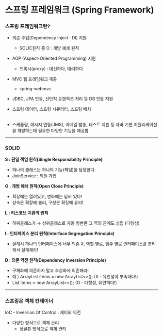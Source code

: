 # 스프링 프레임워크 (Spring Framework)
### 스프링 프레임워크란?
- 의존 주입(Dependency Inject : DI) 지원
  - SOLIC원칙 중 O : 개방 폐쇄 원칙
- AOP (Aspect-Oriented Programming) 지원
  - 프록시(proxy) : 대신하다, 대리하다
- MVC 웹 프레임워크 제공
  - spring-webmvc
- JDBC, JPA 연동, 선언적 트랜잭션 처리 등 DB 연동 지원
- 스프링 데이터, 스프링 시큐리티, 스프링 배치 </br></br>


- 스케줄링, 메시지 연동(JMS), 이메일 발송, 테스트 지원 등 자바 기반 어플리케이션을 개발하는데 필요한 다양한 기능을 제공함
---
### SOLID

**S :  단일 책임 원칙(Single Responsibility Principle)**

- 하나의 클래스는 하나의 기능(책임)을 담당한다.
- JoinService : 회원 가입

**O : 개방 폐쇄 원칙(Open Close Principle)**

- 확장에는 열려있고, 변화에는 닫혀 있다!
- 상속은 확장에 불리, 구성은 확장에 유리!

**L : 리스코브 치환의 원칙**

- 하위클래스가 → 상위클래스로 자동 형변환 그 역의 관계도 성립 (다형성)

**I : 인터페이스 분리 원칙(Interface Segregation Principle)**

- 설계시 하나의 인터페이스에 너무 의존 X, 역할 별로, 범주 별로 인터페이스를 분리해서 설계해라!

**D : 의존 역전 원칙(Dependency Inversion Principle)**

- 구체화에 의존하지 말고 추상화에 의존해라!
- 예 ) ArrayList<String> items = new ArrayList<>(); (X - 유연성이 부족하다!)
- List<String> items = new ArrayList<>(); (O - 다형성, 유연하다!)

---
### 스프링은 객체 컨테이너
IoC - Inversion Of Control : 제어의 역전
- 다양한 방식으로 객체 관리
  - 싱글톤 방식으로 객체 관리